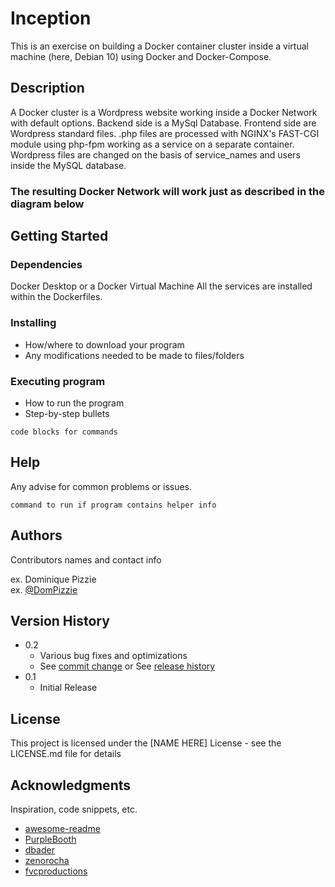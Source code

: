 # Inception

This is an exercise on building a Docker container cluster inside a virtual machine (here, Debian 10)
using Docker and Docker-Compose.

## Description

A Docker cluster is a Wordpress website working inside a Docker Network with default options.
Backend side is a MySql Database.
Frontend side are Wordpress standard files.
.php files are processed with NGINX's FAST-CGI module using php-fpm working as a service on a separate container.
Wordpress files are changed on the basis of service_names and users inside the MySQL database.

### The resulting Docker Network will work just as described in the diagram below



## Getting Started

### Dependencies

Docker Desktop or a Docker Virtual Machine
All the services are installed within the Dockerfiles.

### Installing

* How/where to download your program
* Any modifications needed to be made to files/folders

### Executing program

* How to run the program
* Step-by-step bullets
```
code blocks for commands
```

## Help

Any advise for common problems or issues.
```
command to run if program contains helper info
```

## Authors

Contributors names and contact info

ex. Dominique Pizzie  
ex. [@DomPizzie](https://twitter.com/dompizzie)

## Version History

* 0.2
    * Various bug fixes and optimizations
    * See [commit change]() or See [release history]()
* 0.1
    * Initial Release

## License

This project is licensed under the [NAME HERE] License - see the LICENSE.md file for details

## Acknowledgments

Inspiration, code snippets, etc.
* [awesome-readme](https://github.com/matiassingers/awesome-readme)
* [PurpleBooth](https://gist.github.com/PurpleBooth/109311bb0361f32d87a2)
* [dbader](https://github.com/dbader/readme-template)
* [zenorocha](https://gist.github.com/zenorocha/4526327)
* [fvcproductions](https://gist.github.com/fvcproductions/1bfc2d4aecb01a834b46)